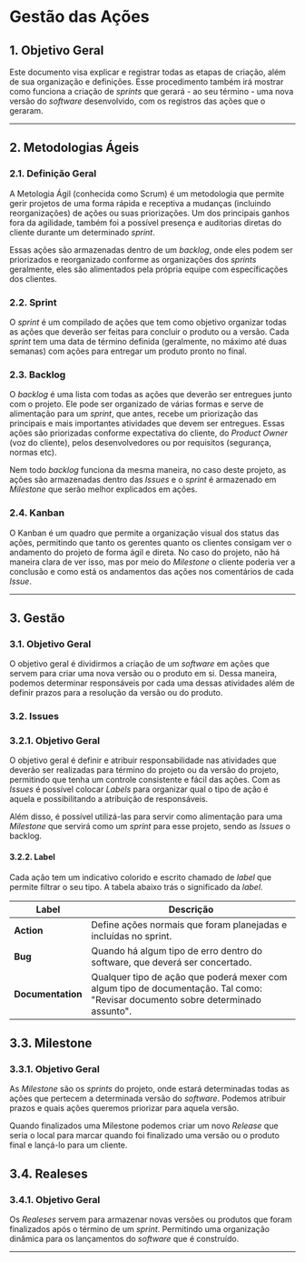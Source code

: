 # Gestão das Ações

## 1. Objetivo Geral

Este documento visa explicar e registrar todas as etapas de criação, além de sua organização e definições. Esse procedimento também irá mostrar como funciona a criação de *sprints* que gerará - ao seu término - uma nova versão do *software* desenvolvido, com os registros das ações que o geraram. 

---

## 2. Metodologias Ágeis

### 2.1. Definição Geral

A Metologia Ágil (conhecida como Scrum) é um metodologia que permite gerir projetos de uma forma rápida e receptiva a mudanças (incluindo reorganizações) de ações ou suas priorizações. Um dos principais ganhos fora da agilidade, também foi a possível presença e auditorias diretas do cliente durante um determinado *sprint*.

Essas ações são armazenadas dentro de um *backlog*, onde eles podem ser priorizados e reorganizado conforme as organizações dos *sprints* geralmente, eles são alimentados pela própria equipe com específicações dos clientes. 

### 2.2. Sprint

O *sprint* é um compilado de ações que tem como objetivo organizar todas as ações que deverão ser feitas para concluir o produto ou a versão. Cada *sprint* tem uma data de término definida (geralmente, no máximo até duas semanas) com ações para entregar um produto pronto no final.

### 2.3. Backlog

O *backlog* é uma lista com todas as ações que deverão ser entregues junto com o projeto. Ele pode ser organizado de várias formas e serve de alimentação para um *sprint*, que antes, recebe um priorização das principais e mais importantes atividades que devem ser entregues. Essas ações são priorizadas conforme expectativa do cliente, do *Product Owner* (voz do cliente), pelos desenvolvedores ou por requisitos (segurança, normas etc). 

Nem todo *backlog* funciona da mesma maneira, no caso deste projeto, as ações são armazenadas dentro das *Issues* e o *sprint* é armazenado em *Milestone* que serão melhor explicados em ações.

### 2.4. Kanban

O Kanban é um quadro que permite a organização visual dos status das ações, permitindo que tanto os gerentes quanto os clientes consigam ver o andamento do projeto de forma ágil e direta. No caso do projeto, não há maneira clara de ver isso, mas por meio do *Milestone* o cliente poderia ver a conclusão e como está os andamentos das ações nos comentários de cada *Issue*.

---

## 3. Gestão

### 3.1. Objetivo Geral

O objetivo geral é dividirmos a criação de um *software* em ações que servem para criar uma nova versão ou o produto em si. Dessa maneira, podemos determinar responsáveis por cada uma dessas atividades além de definir prazos para a resolução da versão ou do produto.

### 3.2. Issues

### 3.2.1. Objetivo Geral

O objetivo geral é definir e atribuir responsabilidade nas atividades que deverão ser realizadas para término do projeto ou da versão do projeto, permitindo que tenha um controle consistente e fácil das ações. Com as *Issues* é possível colocar *Labels* para organizar qual o tipo de ação é aquela e possibilitando a atribuição de responsáveis.

Além disso, é possível utilizá-las para servir como alimentação para uma *Milestone* que servirá como um *sprint* para esse projeto, sendo as *Issues* o backlog.

#### 3.2.2. Label

Cada ação tem um indicativo colorido e escrito chamado de *label* que permite filtrar o seu tipo. A tabela abaixo trás o significado da *label*.

<table>
  <thead>
    <tr>
      <th>Label</th>
      <th>Descrição</th>
    </tr>
  </thead>
  <tbody>
    <tr>
      <td><strong>Action</strong></td>
      <td>
        Define ações normais que foram planejadas e incluídas no sprint.
      </td>
    </tr>
    <tr>
      <td><strong>Bug</strong></td>
      <td>
        Quando há algum tipo de erro dentro do software, que deverá ser concertado.
      </td>
    </tr>
    <tr>
      <td><strong>Documentation</strong></td>
      <td>
        Qualquer tipo de ação que poderá mexer com algum tipo de documentação. Tal como: "Revisar documento sobre determinado assunto".
      </td>
    </tr>
  </tbody>
</table> 

## 3.3. Milestone

### 3.3.1. Objetivo Geral

As *Milestone* são os *sprints* do projeto, onde estará determinadas todas as ações que pertecem a determinada versão do *software*. Podemos atribuir prazos e quais ações queremos priorizar para aquela versão.

Quando finalizados uma Milestone podemos criar um novo *Release* que seria o local para marcar quando foi finalizado uma versão ou o produto final e lançá-lo para um cliente.

## 3.4. Realeses

### 3.4.1. Objetivo Geral

Os *Realeses* servem para armazenar novas versões ou produtos que foram finalizados após o término de um *sprint*. Permitindo uma organização dinâmica para os lançamentos do *software* que é construído. 

---